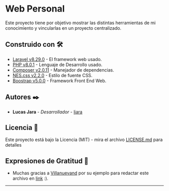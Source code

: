 # Web Personal

Este proyecto tiene por objetivo mostrar las distintas herramientas de mi conocimiento y vincularlas en un proyecto centralizado.

## Construido con 🛠️

* [Laravel v8.29.0](https://github.com/laravel/laravel) - El framework web usado.
* [PHP v8.0.1](https://www.php.net) - Lenguaje de Desarrollo usado.
* [Composer v2.0.11](https://getcomposer.org) - Manejador de dependencias.
* [NES.css v2.2.0](https://github.com/nostalgic-css/NES.css) - Estilo de fuente CSS.
* [Boostrap v5.0.0](https://github.com/nostalgic-css/NES.css) - Framework Front End Web.

## Autores ✒️

* **Lucas Jara** - *Desarrollador* - [ljara](https://github.com/lucasjara)

## Licencia 📄

Este proyecto está bajo la Licencia (MIT) - mira el archivo [LICENSE.md](https://github.com/lucasjara/WebPersonal/blob/main/LICENSE) para detalles

## Expresiones de Gratitud 🎁

* Muchas gracias a [Villanuevand](https://github.com/Villanuevand) por su ejemplo para redactar este archivo en [link](https://gist.github.com/Villanuevand/6386899f70346d4580c723232524d35a) :).
---
